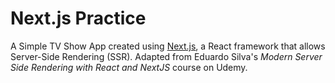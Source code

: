 # Next.js Practice

A Simple TV Show App created using [Next.js](https://nextjs.org/), a React framework that allows Server-Side Rendering (SSR).
Adapted from Eduardo Silva's *Modern Server Side Rendering with React and NextJS* course on Udemy.
